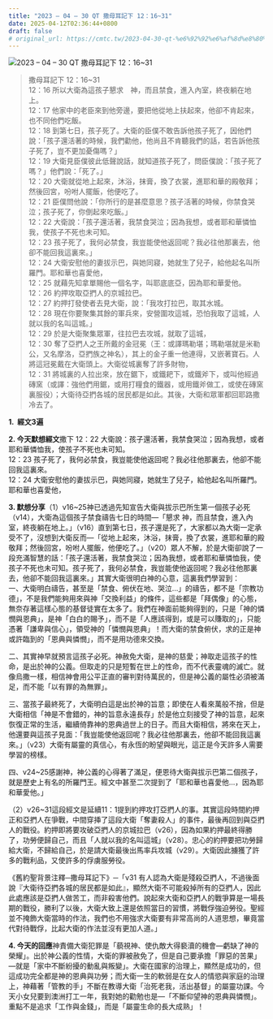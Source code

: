 ```yaml
---
title: "2023 – 04 – 30 QT 撒母耳記下 12：16~31"
date: 2025-04-12T02:36:44+0800
draft: false
# original_url: https://cmtc.tw/2023-04-30-qt-%e6%92%92%e6%af%8d%e8%80%b3%e8%a8%98%e4%b8%8b-12%ef%bc%9a1631
---
```


![2023 – 04 – 30 QT 撒母耳記下 12：16~31](/images/qt.jpg  "2023 – 04 – 30 QT 撒母耳記下 12：16~31")

> 撒母耳記下 12：16~31  
> 12：16 所以大衛為這孩子懇求　神，而且禁食，進入內室，終夜躺在地上。  
> 12：17 他家中的老臣來到他旁邊，要把他從地上扶起來，他卻不肯起來，也不同他們吃飯。  
> 12：18 到第七日，孩子死了。大衛的臣僕不敢告訴他孩子死了，因他們說：「孩子還活著的時候，我們勸他，他尚且不肯聽我們的話，若告訴他孩子死了，豈不更加憂傷嗎？」  
> 12：19 大衛見臣僕彼此低聲說話，就知道孩子死了，問臣僕說：「孩子死了嗎？」他們說：「死了。」  
> 12：20 大衛就從地上起來，沐浴，抹膏，換了衣裳，進耶和華的殿敬拜；然後回宮，吩咐人擺飯，他便吃了。  
> 12：21 臣僕問他說：「你所行的是甚麼意思？孩子活著的時候，你禁食哭泣；孩子死了，你倒起來吃飯。」  
> 12：22 大衛說：「孩子還活著，我禁食哭泣；因為我想，或者耶和華憐恤我，使孩子不死也未可知。  
> 12：23 孩子死了，我何必禁食，我豈能使他返回呢？我必往他那裏去，他卻不能回我這裏來。」  
> 12：24 大衛安慰他的妻拔示巴，與她同寢，她就生了兒子，給他起名叫所羅門。耶和華也喜愛他，  
> 12：25 就藉先知拿單賜他一個名字，叫耶底底亞，因為耶和華愛他。  
> 12：26 約押攻取亞捫人的京城拉巴。  
> 12：27 約押打發使者去見大衛，說：「我攻打拉巴，取其水城。  
> 12：28 現在你要聚集其餘的軍兵來，安營圍攻這城，恐怕我取了這城，人就以我的名叫這城。」  
> 12：29 於是大衛聚集眾軍，往拉巴去攻城，就取了這城，  
> 12：30 奪了亞捫人之王所戴的金冠冕（王：或譯瑪勒堪；瑪勒堪就是米勒公，又名摩洛，亞捫族之神名），其上的金子重一他連得，又嵌著寶石。人將這冠冕戴在大衛頭上。大衛從城裏奪了許多財物，  
> 12：31 將城裏的人拉出來，放在鋸下，或鐵耙下，或鐵斧下，或叫他經過磚窯（或譯：強他們用鋸，或用打糧食的鐵器，或用鐵斧做工，或使在磚窯裏服役）；大衛待亞捫各城的居民都是如此。其後，大衛和眾軍都回耶路撒冷去了。

**1.  經文3遍**

**2. 今天默想經文**撒下 12：22 大衛說：孩子還活著，我禁食哭泣；因為我想，或者耶和華憐恤我，使孩子不死也未可知。  
12：23 孩子死了，我何必禁食，我豈能使他返回呢？我必往他那裏去，他卻不能回我這裏來。  
12：24 大衛安慰他的妻拔示巴，與她同寢，她就生了兒子，給他起名叫所羅門。耶和華也喜愛他，

**3. 默想分享**（1）v16~25神已透過先知宣告大衛與拔示巴所生第一個孩子必死（v14），大衛為這個孩子禁食禱告七日的時間—「懇求 神，而且禁食，進入內室，終夜躺在地上。」（v16）直到第七日，孩子還是死了，大家都以為大衛一定承受不了，沒想到大衛反而—「從地上起來，沐浴，抹膏，換了衣裳，進耶和華的殿敬拜；然後回宮，吩咐人擺飯，他便吃了。」（v20）眾人不解，於是大衛卻說了一段充滿智慧的話：「孩子還活著，我禁食哭泣；因為我想，或者耶和華憐恤我，使孩子不死也未可知。孩子死了，我何必禁食，我豈能使他返回呢？我必往他那裏去，他卻不能回我這裏來。」其實大衛很明白神的心意，這裏我們學習到：  
一、大衛明白禱告，甚至是「禁食、俯伏在地、哭泣…」的禱告，都不是「宗教功德」，不是我們能夠用來與神「交換利益」的條件，這些都是「拜偶像」的心態，無奈存著這樣心態的基督徒實在太多了。我們在神面前能夠得到的，只是「神的憐憫與恩典」，是神「白白的賜予」，而不是「人應該得到，或是可以賺取的」，只能憑著「謙卑與信心」，領受神的「憐憫與恩典」！而大衛的禁食俯伏，求的正是神或許臨到的「恩典與憐憫」，而不是用功德來交換。

二、其實神早就預言這孩子必死。神赦免大衛，是神的慈愛；神取走這孩子的性命，是出於神的公義。但取走的只是短暫在世上的性命，而不代表靈魂的滅亡。就像烏撒一樣，相信神會用公平正直的審判對待萬民的，但是神公義的屬性必須被滿足，而不能「以有罪的為無罪」。

三、當孩子最終死了，大衛明白這是出於神的旨意；即使在人看來萬般不捨，但是大衛相信「神是不會錯的，神的旨意永遠長存」於是他立刻接受了神的旨意，起來恢復正常的生活，繼續倚靠神的恩典過世上的日子。而且大衛相信，將來在天上，他還要與這孩子見面：「我豈能使他返回呢？我必往他那裏去，他卻不能回我這裏來。」（v23）大衛有屬靈的真信心，有永恆的盼望與眼光，這正是今天許多人需要學習的榜樣。

四、v24~25感謝神，神公義的心得著了滿足，便恩待大衛與拔示巴第二個孩子，就是歷史上有名的所羅門王。經文中甚至二次提到了「耶和華也喜愛他…，因為耶和華愛他。」

（2）v26~31這段經文是延續11：1提到約押攻打亞捫人的事。其實這段時間約押正和亞捫人在爭戰，中間穿挿了這段大衛「奪妻殺人」的事件，最後再回到與亞捫人的戰役。約押即將要攻破亞捫人的京城拉巴（v26），因為如果約押最終得勝了，功勞便歸自己，而且「人就以我的名叫這城」（v28）。忠心的約押要把功勞歸給大衛，不歸給自己，於是請大衛最後出馬率兵攻城（v29）。大衛因此擄獲了許多的戰利品，又使許多的俘虜服勞役。

《舊約聖背景注釋─撒母耳記下》─「v31 有人認為大衛是殘殺亞捫人，不過後面說『大衛待亞捫各城的居民都是如此』，顯然大衛不可能殺掉所有的亞捫人，因此此處應該是亞捫人做苦工，而非殺害他們。說起來大衛和亞捫人的戰爭算是一場長期的戰役，勝利了以後，大衛大致上還是依照當日的習慣，將戰俘強迫勞役。聖經並不掩飾大衛當時的作法，我們也不用強求大衛要有非常高尚的人道思想，畢竟當代對待戰俘，比起大衛的作法並沒有更加人道。」

**4. 今天的回應**神責備大衛犯罪是「藐視神、使仇敵大得褻瀆的機會—虧缺了神的榮耀」。出於神公義的性情，大衛的罪被赦免了，但是自己要承擔「罪惡的苦果」—就是「家中不斷紛擾的動亂與叛變」。大衛在國家的治理上，顯然是成功的，但這成功完全都是神的恩典與功勞；而大衛一生的軟弱是在女人的情慾與家庭的治理上，神藉著「管教的手」不斷在教導大衛「治死老我，活出基督」的屬靈功課。今天小女兒要到澳洲打工一年，我對她的勸勉也是—「不斷仰望神的恩典與憐憫」。重點不是追求「工作與金錢」，而是「屬靈生命的長大成熟」！